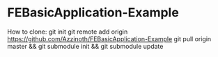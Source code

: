# FEBasicApplication-Example

How to clone:
git init
git remote add origin https://github.com/Azzinoth/FEBasicApplication-Example
git pull origin master && git submodule init && git submodule update
